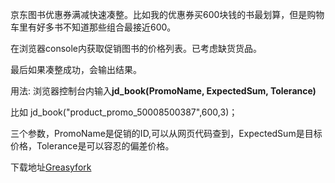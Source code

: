 京东图书优惠券满减快速凑整。比如我的优惠券买600块钱的书最划算，但是购物车里有好多书不知道那些组合最接近600。

在浏览器console内获取促销图书的价格列表。已考虑缺货货品。

最后如果凑整成功，会输出结果。

用法: 浏览器控制台内输入**jd_book(PromoName, ExpectedSum, Tolerance)**

比如 jd_book("product_promo_50008500387",600,3)；

三个参数，PromoName是促销的ID,可以从网页代码查到，ExpectedSum是目标价格，Tolerance是可以容忍的偏差价格。

下载地址[Greasyfork](https://greasyfork.org/scripts/382167)
